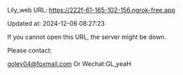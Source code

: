 Lily_web URL: https://222f-61-165-102-156.ngrok-free.app

Updated at: 2024-12-06 08:27:23

If you cannot open this URL, the server might be down.

Please contact: 

goley04@foxmail.com Or Wechat:GL_yeaH